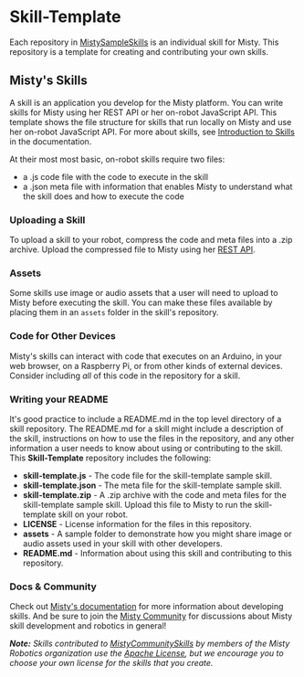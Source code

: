 # Skill-Template
Each repository in [MistySampleSkills](https://github.com/MistySampleSkills) is an individual skill for Misty. This repository is a template for creating and contributing your own skills.

## Misty's Skills

A skill is an application you develop for the Misty platform. You can write skills for Misty using her REST API or her on-robot JavaScript API. This template shows the file structure for skills that run locally on Misty and use her on-robot JavaScript API. For more about skills, see [Introduction to Skills](https://docs.mistyrobotics.com/docs/skills/introduction/) in the documentation.

At their most most basic, on-robot skills require two files:
* a .js code file with the code to execute in the skill
* a .json meta file with information that enables Misty to understand what the skill does and how to execute the code

### Uploading a Skill

To upload a skill to your robot, compress the code and meta files into a .zip archive. Upload the compressed file to Misty using her [REST API](https://docs.mistyrobotics.com/docs/reference/rest/#saveskilltorobot).

### Assets

Some skills use image or audio assets that a user will need to upload to Misty before executing the skill. You can make these files available by placing them in an `assets` folder in the skill's repository.

### Code for Other Devices

Misty's skills can interact with code that executes on an Arduino, in your web browser, on a Raspberry Pi, or from other kinds of external devices. Consider including _all_ of this code in the repository for a skill. 

### Writing your README

It's good practice to include a README.md in the top level directory of a skill repository. The README.md for a skill might include a description of the skill, instructions on how to use the files in the repository, and any other information a user needs to know about using or contributing to the skill. This **Skill-Template** repository includes the following:
* **skill-template.js** - The code file for the skill-template sample skill.
* **skill-template.json** - The meta file for the skill-template sample skill.
* **skill-template.zip** - A .zip archive with the code and meta files for the skill-template sample skill. Upload this file to Misty to run the skill-template skill on your robot.
* **LICENSE** - License information for the files in this repository.
* **assets** - A sample folder to demonstrate how you might share image or audio assets used in your skill with other developers.
* **README.md** - Information about using this skill and contributing to this repository.

### Docs & Community

Check out [Misty's documentation](https://docs.mistyrobotics.com/) for more information about developing skills. And be sure to join the [Misty Community](https://community.mistyrobotics.com/) for discussions about Misty skill development and robotics in general!

***Note:** Skills contributed to [MistyCommunitySkills](https://github.com/MistyCommunitySkills)  by members of the Misty Robotics organization use the [Apache License](http://www.apache.org/licenses/LICENSE-2.0), but we encourage you to choose your own license for the skills that you create.*

